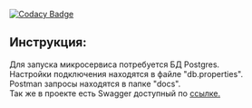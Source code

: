 [![Codacy Badge](https://app.codacy.com/project/badge/Grade/99dcd8517d0e4e7e9019ba7abdf40a9d)](https://app.codacy.com/gh/DenisKonev/RoleManagementAPI/dashboard?utm_source=gh&utm_medium=referral&utm_content=&utm_campaign=Badge_grade)

## Инструкция:

Для запуска микросервиса потребуется БД Postgres.  
Настройки подключения находятся в файле "db.properties".  
Postman запросы находятся в папке "docs".   
Так же в проекте есть Swagger доступный по [ссылке.](http://localhost:8080)

